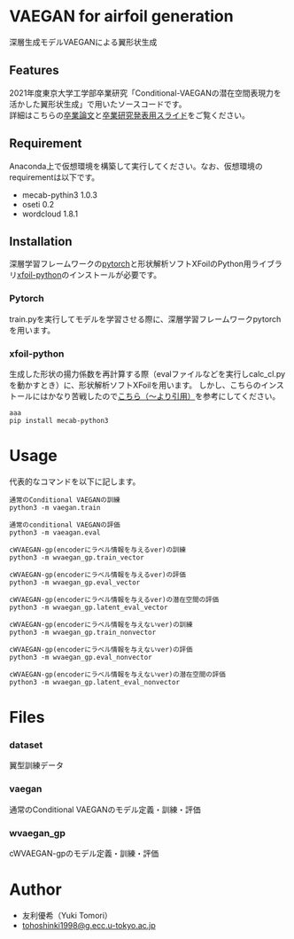 # VAEGAN for airfoil generation

深層生成モデルVAEGANによる翼形状生成


## Features

2021年度東京大学工学部卒業研究「Conditional-VAEGANの潜在空間表現力を活かした翼形状生成」で用いたソースコードです。<br>
詳細はこちらの[卒業論文]()と[卒業研究発表用スライド]()をご覧ください。

## Requirement

Anaconda上で仮想環境を構築して実行してください。なお、仮想環境のrequirementは以下です。

* mecab-pythin3 1.0.3
* oseti 0.2
* wordcloud 1.8.1

## Installation

深層学習フレームワークの[pytorch](https://pytorch.org/)と形状解析ソフトXFoilのPython用ライブラリ[xfoil-python](https://github.com/KikeM/xfoil-python)のインストールが必要です。

### Pytorch

train.pyを実行してモデルを学習させる際に、深層学習フレームワークpytorchを用います。

### xfoil-python

生成した形状の揚力係数を再計算する際（evalファイルなどを実行しcalc_cl.pyを動かすとき）に、形状解析ソフトXFoilを用います。
しかし、こちらのインストールにはかなり苦戦したので[こちら（〜より引用）](https://github.com/miyamotononno/generate_airfoil/issues/14)を参考にしてください。

```
aaa
pip install mecab-python3
```

# Usage

代表的なコマンドを以下に記します。
```
通常のConditional VAEGANの訓練
python3 -m vaegan.train

通常のconditional VAEGANの評価
python3 -m vaeagan.eval

cWVAEGAN-gp(encoderにラベル情報を与えるver)の訓練
python3 -m wvaegan_gp.train_vector

cWVAEGAN-gp(encoderにラベル情報を与えるver)の評価
python3 -m wvaegan_gp.eval_vector

cWVAEGAN-gp(encoderにラベル情報を与えるver)の潜在空間の評価
python3 -m wvaegan_gp.latent_eval_vector

cWVAEGAN-gp(encoderにラベル情報を与えないver)の訓練
python3 -m wvaegan_gp.train_nonvector

cWVAEGAN-gp(encoderにラベル情報を与えないver)の評価
python3 -m wvaegan_gp.eval_nonvector

cWVAEGAN-gp(encoderにラベル情報を与えないver)の潜在空間の評価
python3 -m wvaegan_gp.latent_eval_nonvector
```

# Files

### dataset
翼型訓練データ

### vaegan
通常のConditional VAEGANのモデル定義・訓練・評価

### wvaegan_gp
cWVAEGAN-gpのモデル定義・訓練・評価

# Author
* 友利優希（Yuki Tomori）
* tohoshinki1998@g.ecc.u-tokyo.ac.jp
